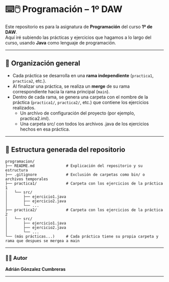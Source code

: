 # ⌨️🖱️ Programación – 1º DAW

Este repositorio es para la asignatura de **Programación** del curso **1º de DAW**.  
Aquí iré subiendo las prácticas y ejercicios que hagamos a lo largo del curso, usando **Java** como lenguaje de programación.

---

## 📂 Organización general

- Cada práctica se desarrolla en una **rama independiente** (`practica1`, `practica2`, etc.).
- Al finalizar una práctica, se realiza un **merge** de su rama correspondiente hacia la rama principal (`main`).
- Dentro de cada rama, se genera una carpeta con el nombre de la práctica (`practica1/`, `practica2/`, etc.) que contiene los ejercicios realizados.
  - Un archivo de configuración del proyecto (por ejemplo, practica2.iml).
  - Una carpeta src/ con todos los archivos .java de los ejercicios hechos en esa práctica.

---

## 🧱 Estructura generada del repositorio

```plaintext
programacion/
├── README.md              # Explicación del repositorio y su estructura
├── .gitignore             # Exclusión de carpetas como bin/ o archivos temporales
├── practica1/             # Carpeta con los ejercicios de la práctica 1
│   └── src/
│       ├── ejercicio1.java
│       ├── ejercicio2.java
│       └── ...
├── practica2/             # Carpeta con los ejercicios de la práctica 2
│   └── src/
│       ├── ejercicio1.java
│       ├── ejercicio2.java
│       └── ...
└── (más prácticas...)     # Cada práctica tiene su propia carpeta y rama que despues se mergea a main
```
---

### 🧑‍💻 Autor

**Adrián Gónzalez Cumbreras**

---
